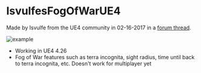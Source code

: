 # IsvulfesFogOfWarUE4

Made by Isvulfe from the UE4 community in 02-16-2017 in a [forum thread](https://forums.unrealengine.com/community/community-content-tools-and-tutorials/26436-tutorial-fog-of-war).

![example](https://i.imgur.com/XOraPm0.png)

* Working in UE4 4.26
* Fog of War features such as terra incognita, sight radius, time until back to terra incognita, etc. Doesn't work for multiplayer yet
